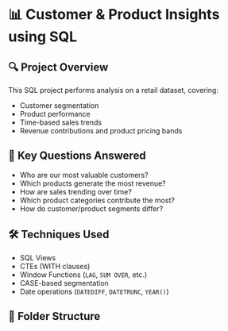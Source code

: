# 📊 Customer & Product Insights using SQL

## 🔍 Project Overview

This SQL project performs analysis on a retail dataset, covering:
- Customer segmentation
- Product performance
- Time-based sales trends
- Revenue contributions and product pricing bands

## 🧠 Key Questions Answered
- Who are our most valuable customers?
- Which products generate the most revenue?
- How are sales trending over time?
- Which product categories contribute the most?
- How do customer/product segments differ?

## 🛠️ Techniques Used
- SQL Views
- CTEs (WITH clauses)
- Window Functions (`LAG`, `SUM OVER`, etc.)
- CASE-based segmentation
- Date operations (`DATEDIFF`, `DATETRUNC`, `YEAR()`)

## 📂 Folder Structure

